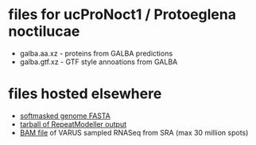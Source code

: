 # files for ucProNoct1 / Protoeglena noctilucae
* galba.aa.xz - proteins from GALBA predictions
* galba.gtf.xz - GTF style annoations from GALBA

# files hosted elsewhere
* [softmasked genome FASTA](https://asg_hubs.cog.sanger.ac.uk/ucProNoct1/ucProNoct1.fa.masked)
* [tarball of RepeatModeller output](https://asg_hubs.cog.sanger.ac.uk/ucProNoct1/ucProNoct1.tar.xz)
* [BAM file](https://asg_hubs.cog.sanger.ac.uk/ucProNoct1/VARUS.bam) of VARUS sampled RNASeq from SRA (max 30 million spots)

